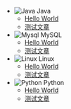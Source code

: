 - ![Java](../assets/img/java.svg) Java
    - [Hello World](java/helloworld.md)
    - [测试文章](java/next.md)
- ![Mysql](../assets/img/mysql.svg) MySQL
    - [Hello World](mysql/helloworld.md)
    - [测试文章](mysql/next.md)
- ![Linux](../assets/img/linux.svg) Linux
    - [Hello World](linux/helloworld.md)
    - [测试文章](linux/next.md)
- ![Python](../assets/img/python.svg) Python
    - [Hello World](python/helloworld.md)
    - [测试文章](python/next.md)